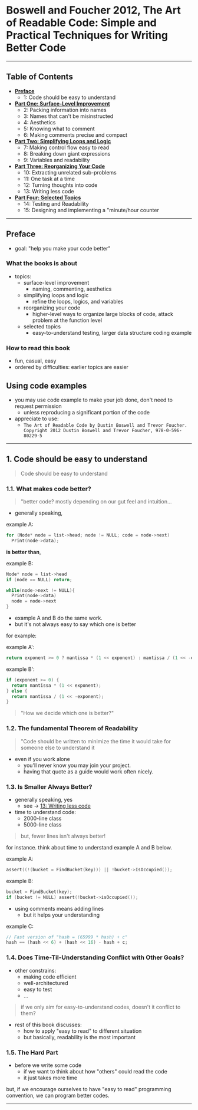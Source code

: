 # Boswell and Foucher 2012, The Art of Readable Code: Simple and Practical Techniques for Writing Better Code

---

## Table of Contents

* **[Preface](#preface)**
  * 1: Code should be easy to understand
* **[Part One: Surface-Level Improvement](part-1/README.md)**
  * 2: Packing information into names
  * 3: Names that can't be misinstructed
  * 4: Aesthetics
  * 5: Knowing what to comment
  * 6: Making comments precise and compact
* **[Part Two: Simplifying Loops and Logic](part-2/README.md)**
  * 7: Making control flow easy to read
  * 8: Breaking down giant expressions
  * 9: Variables and readability
* **[Part Three: Reorganizing Your Code](part-3/README.md)**
  * 10: Extracting unrelated sub-problems
  * 11: One task at a time
  * 12: Turning thoughts into code
  * 13: Writing less code
* **[Part Four: Selected Topics](part-4/README.md)**
  * 14: Testing and Readability
  * 15: Designing and implementing a "minute/hour counter

---

## Preface

* goal: "help you make your code better"

### What the books is about

* topics:
  * surface-level improvement
    * naming, commenting, aesthetics
  * simplifying loops and logic
    * refine the loops, logics, and variables
  * reorganizing your code
    * higher-level ways to organize large blocks of code, attack problem at the function level
  * selected topics
    * easy-to-understand testing, larger data structure coding example

### How to read this book

* fun, casual, easy
* ordered by difficulties: earlier topics are easier

## Using code examples

* you may use code example to make your job done, don't need to request permission
  * unless reproducing a significant portion of the code
* appreciate to use:
  * `The Art of Readable Code by Dustin Boswell and Trevor Foucher. Copyright 2012 Dustin Boswell and Trevor Foucher, 978-0-596-80229-5`

---

## 1. Code should be easy to understand

> Code should be easy to understand

### 1.1. What makes code better?

> "better code? mostly depending on our gut feel and intuition...

* generally speaking,

example A:

```c
for (Node* node = list->head; node != NULL; code = node->next)
  Print(node->data);
```

**is better than**,

example B:

```c
Node* node = list->head
if (node == NULL) return;

while(node->next != NULL){
  Print(node->data)
  node = node->next
}
```

* example A and B do the same work.
* but it's not always easy to say which one is better

for example:

example A':

```c
return exponent >= 0 ? mantissa * (1 << exponent) : mantissa / (1 << -exponent));
```

example B':

```c
if (exponent >= 0) {
  return mantissa * (1 << exponent);
} else {
  return mantissa / (1 << -exponent);
}
```

> "How we decide which one is better?"

### 1.2. The fundamental Theorem of Readability

> "Code should be written to minimize the time it would take for someone else to understand it

* even if you work alone
  * you'll never know you may join your project.
  * having that quote as a guide would work often nicely.

### 1.3. Is Smaller Always Better?

* generally speaking, yes
  * see -> [13: Writing less code](#13-writing-less-code)
* time to understand code:
  * 2000-line class
  * 5000-line class

> but, fewer lines isn't always better!

for instance. think about time to understand example A and B below.

example A:

```c
assert((!(bucket = FindBucket(key))) || !bucket->IsOccupied());
```

example B:

```c
bucket = FindBucket(key);
if (bucket != NULL) assert(!bucket->isOccupied());
```

* using comments means adding lines
  * but it helps your understanding

example C:

```c
// Fast version of "hash = (65999 * hash) + c"
hash == (hash << 6) + (hash << 16) - hash + c;
```

### 1.4. Does Time-Til-Understanding Conflict with Other Goals?

* other constrains:
  * making code efficient
  * well-architectured
  * easy to test
  * ...

> if we only aim for easy-to-understand codes, doesn't it conflict to them?

* rest of this book discusses:
  * how to apply "easy to read" to different situation
  * but basically, readability is the most important

### 1.5. The Hard Part

* before we write some code
  * if we want to think about how "others" could read the code
  * it just takes more time

but, if we encourage ourselves to have "easy to read" programming convention, we can program better codes.

---
